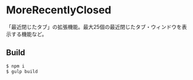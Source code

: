 # MoreRecentlyClosed
「最近閉じたタブ」の拡張機能。最大25個の最近閉じたタブ・ウィンドウを表示する機能など。

## Build
```bash
$ npm i
$ gulp build
```
